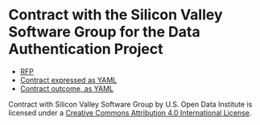 # Contract with the Silicon Valley Software Group for the Data Authentication Project

* [RFP](https://screendoor.dobt.co/u-s-open-data-institute/document-authentication-system)
* [Contract expressed as YAML](contract.yaml)
* [Contract outcome, as YAML](outcome.yaml)

<span xmlns:dct="http://purl.org/dc/terms/" href="http://purl.org/dc/dcmitype/Dataset" property="dct:title" rel="dct:type">Contract with Silicon Valley Software Group</span> by <span xmlns:cc="http://creativecommons.org/ns#" property="cc:attributionName">U.S. Open Data Institute</span> is licensed under a <a rel="license" href="http://creativecommons.org/licenses/by/4.0/">Creative Commons Attribution 4.0 International License</a>.

